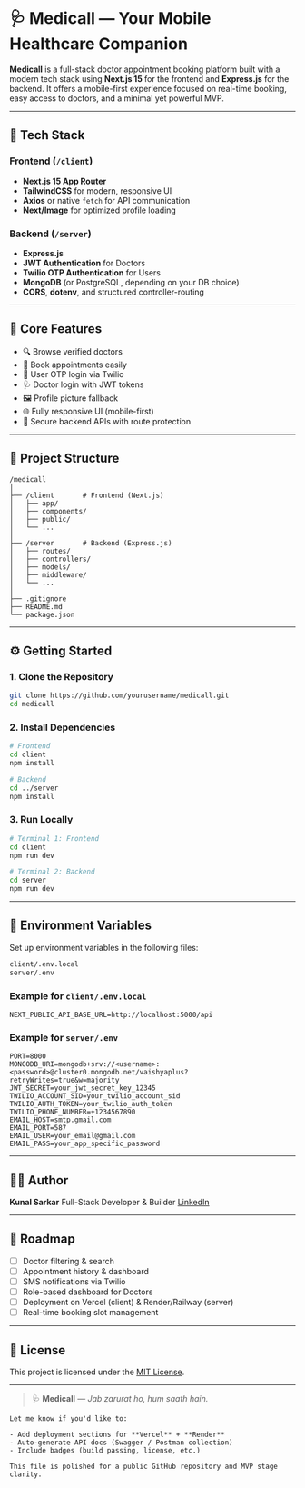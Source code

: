 # 🩺 Medicall — Your Mobile Healthcare Companion

**Medicall** is a full-stack doctor appointment booking platform built with a modern tech stack using **Next.js 15** for the frontend and **Express.js** for the backend. It offers a mobile-first experience focused on real-time booking, easy access to doctors, and a minimal yet powerful MVP.

---

## 🚀 Tech Stack

### Frontend (`/client`)
- **Next.js 15 App Router**
- **TailwindCSS** for modern, responsive UI
- **Axios** or native `fetch` for API communication
- **Next/Image** for optimized profile loading

### Backend (`/server`)
- **Express.js**
- **JWT Authentication** for Doctors
- **Twilio OTP Authentication** for Users
- **MongoDB** (or PostgreSQL, depending on your DB choice)
- **CORS**, **dotenv**, and structured controller-routing

---

## 📱 Core Features

- 🔍 Browse verified doctors
- 📅 Book appointments easily
- 👤 User OTP login via Twilio
- 🩺 Doctor login with JWT tokens
- 🖼️ Profile picture fallback
- 🌐 Fully responsive UI (mobile-first)
- 🔐 Secure backend APIs with route protection

---

## 🧱 Project Structure
```
/medicall
│
├── /client       # Frontend (Next.js)
│   ├── app/
│   ├── components/
│   ├── public/
│   └── ...
│
├── /server       # Backend (Express.js)
│   ├── routes/
│   ├── controllers/
│   ├── models/
│   ├── middleware/
│   └── ...
│
├── .gitignore
├── README.md
└── package.json

````
---

## ⚙️ Getting Started

### 1. Clone the Repository
```bash
git clone https://github.com/yourusername/medicall.git
cd medicall
````

### 2. Install Dependencies

```bash
# Frontend
cd client
npm install

# Backend
cd ../server
npm install
```

### 3. Run Locally

```bash
# Terminal 1: Frontend
cd client
npm run dev

# Terminal 2: Backend
cd server
npm run dev
```

---

## 🔐 Environment Variables

Set up environment variables in the following files:

```bash
client/.env.local
server/.env
```

### Example for `client/.env.local`

```env
NEXT_PUBLIC_API_BASE_URL=http://localhost:5000/api
```

### Example for `server/.env`

```env
PORT=8000
MONGODB_URI=mongodb+srv://<username>:<password>@cluster0.mongodb.net/vaishyaplus?retryWrites=true&w=majority
JWT_SECRET=your_jwt_secret_key_12345
TWILIO_ACCOUNT_SID=your_twilio_account_sid
TWILIO_AUTH_TOKEN=your_twilio_auth_token
TWILIO_PHONE_NUMBER=+1234567890
EMAIL_HOST=smtp.gmail.com
EMAIL_PORT=587
EMAIL_USER=your_email@gmail.com
EMAIL_PASS=your_app_specific_password
```

---

## 👨‍💻 Author

**Kunal Sarkar**
Full-Stack Developer & Builder
[LinkedIn](https://www.linkedin.com/in/kunalsarkar07)

---

## 🔭 Roadmap

* [ ] Doctor filtering & search
* [ ] Appointment history & dashboard
* [ ] SMS notifications via Twilio
* [ ] Role-based dashboard for Doctors
* [ ] Deployment on Vercel (client) & Render/Railway (server)
* [ ] Real-time booking slot management

---

## 📄 License

This project is licensed under the [MIT License](LICENSE).

---

> 🩺 **Medicall** — *Jab zarurat ho, hum saath hain.*

```
Let me know if you'd like to:

- Add deployment sections for **Vercel** + **Render**
- Auto-generate API docs (Swagger / Postman collection)
- Include badges (build passing, license, etc.)

This file is polished for a public GitHub repository and MVP stage clarity.
```